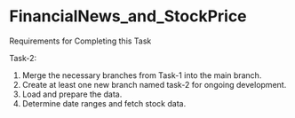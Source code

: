 # FinancialNews_and_StockPrice
Requirements for Completing this Task

Task-2:
   1. Merge the necessary branches from Task-1 into the main branch.
   2. Create at least one new branch named task-2 for ongoing development.
   3. Load and prepare the data.
   4. Determine date ranges and fetch stock data.
